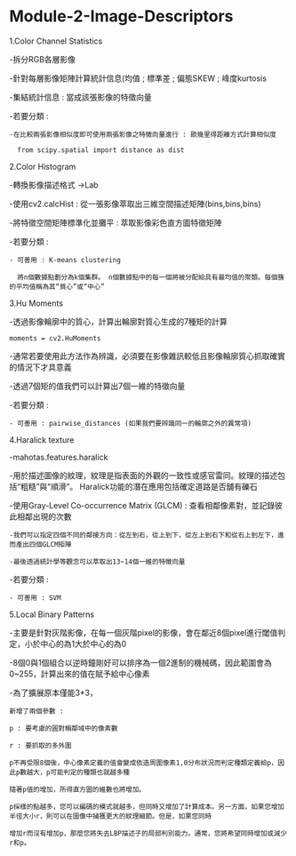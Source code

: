 # Module-2-Image-Descriptors

1.Color Channel Statistics

  -拆分RGB各層影像
  
  -針對每層影像矩陣計算統計信息(均值 ; 標準差 ; 偏態SKEW ; 峰度kurtosis
  
  -集結統計信息 : 當成該張影像的特徵向量
  
  -若要分類 : 
  
    -在比較兩張影像相似度即可使用兩張影像之特徵向量進行 : 歐幾里得距離方式計算相似度
    
      from scipy.spatial import distance as dist

2.Color Histogram
  
  -轉換影像描述格式 ->Lab
  
  -使用cv2.calcHist : 從一張影像萃取出三維空間描述矩陣(bins,bins,bins)
  
  -將特徵空間矩陣標準化並攤平 : 萃取影像彩色直方圖特徵矩陣

  -若要分類 : 
    
    - 可善用 : K-means clustering
    
      將n個數據點劃分為k個集群。 n個數據點中的每一個將被分配給具有最均值的聚類。每個簇的平均值稱為其“質心”或“中心”


3.Hu Moments
  
  -透過影像輪廓中的質心，計算出輪廓對質心生成的7種矩的計算
    
    moments = cv2.HuMoments
  
  -通常若要使用此方法作為辨識，必須要在影像雜訊較低且影像輪廓質心抓取確實的情況下才具意義
  
  -透過7個矩的值我們可以計算出7個一維的特徵向量
  
  -若要分類 : 
    
    - 可善用 : pairwise_distances (如果我們要辨識同一的輪廓之外的異常項)


4.Haralick texture

  -mahotas.features.haralick
  
  -用於描述圖像的紋理，紋理是指表面的外觀的一致性或感官雷同。紋理的描述包括“粗糙”與“順滑”。
    Haralick功能的潛在應用包括確定道路是否舖有礫石
    
  -使用Gray-Level Co-occurrence Matrix (GLCM) : 查看相鄰像素對，並記錄彼此相鄰出現的次數
  
    -我們可以指定四個不同的鄰接方向：從左到右，從上到下，從左上到右下和從右上到左下，進而產出四個GLCM矩陣
  
    -最後透過統計學等觀念可以萃取出13~14個一維的特徵向量
  
  -若要分類 : 
    
    - 可善用 : SVM

5.Local Binary Patterns

  -主要是針對灰階影像，在每一個灰階pixel的影像，會在鄰近8個pixel進行閾值判定，小於中心的為1大於中心的為0
  
  -8個0與1個組合以逆時鐘剛好可以排序為一個2進制的機械碼，因此範圍會為0~255，計算出來的值在賦予給中心像素
  
  -為了擴展原本僅能3*3，
    
    新增了兩個參數 : 
    
    p : 要考慮的圓對稱鄰域中的像素數
    
    r : 要抓取的多外圍
    
    p不再受限8個後，中心像素定義的值會變成依造周圍像素1,0分布狀況而判定種類定義給p，因此p數越大，p可能判定的種類也就越多種
    
    隨著p值的增加，所得直方圖的維數也將增加。
    
    p採樣的點越多，您可以編碼的模式就越多，但同時又增加了計算成本。另一方面，如果您增加半徑大小r，則可以在圖像中捕獲更大的紋理細節。但是，如果您同時
    
    增加r而沒有增加p，那麼您將失去LBP描述子的局部判別能力。通常，您將希望同時增加或減少r和p。
   
  



